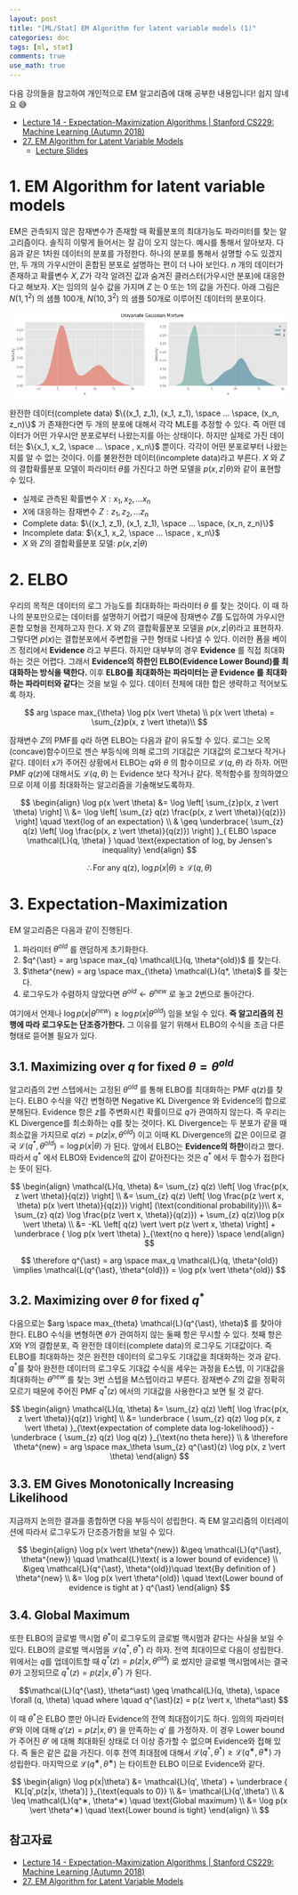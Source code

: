 ```yaml
---
layout: post
title: "[ML/Stat] EM Algorithm for latent variable models (1)"
categories: doc
tags: [ml, stat]
comments: true
use_math: true
---
```



다음 강의들을 참고하여 개인적으로 EM 알고리즘에 대해 공부한 내용입니다! 쉽지 않네요 😅


- [Lecture 14 - Expectation-Maximization Algorithms \| Stanford CS229: Machine Learning (Autumn 2018)](https://www.youtube.com/watch?v=rVfZHWTwXSA&t=2192s)
- [27. EM Algorithm for Latent Variable Models](https://www.youtube.com/watch?v=lMShR1vjbUo)
    - [Lecture Slides](https://davidrosenberg.github.io/mlcourse/Archive/2017Fall/Lectures/13c.EM-algorithm.pdf)

# 1. EM Algorithm for latent variable models

EM은 관측되지 않은 잠재변수가 존재할 때 확률분포의 최대가능도 파라미터를 찾는 알고리즘이다. 솔직히 이렇게 들어서는 잘 감이 오지 않는다. 예시를 통해서 알아보자. 다음과 같은 1차원 데이터의 분포를 가정한다. 하나의 분포를 통해서 설명할 수도 있겠지만, 두 개의 가우시안이 혼합된 분포로 설명하는 편이 더 나아 보인다. $n$ 개의 데이터가 존재하고 확률변수 $X, Z$가 각각 알려진 값과 숨겨진 클러스터(가우시안 분포)에 대응한다고 해보자. $X$는 임의의 실수 값을 가지며 $Z$ 는 0 또는 1의 값을 가진다. 아래 그림은 $N(1, 1^2)$ 의 샘플 100개, $N(10, 3^2)$ 의 샘플 50개로 이루어진 데이터의 분포이다.

    
![png](/assets/img/docs/output_4_0.png)


완전한 데이터(complete data) $\{(x_1, z_1), (x_1, z_1), \space ... \space, (x_n, z_n)\}$ 가 존재한다면 두 개의 분포에 대해서 각각 MLE를 추정할 수 있다. 즉 어떤 데이터가 어떤 가우시안 분포로부터 나왔는지를 아는 상태이다. 하지만 실제로 가진 데이터는 $\{x_1, x_2, \space ... \space , x_n\}$ 뿐이다. 각각이 어떤 분포로부터 나왔는지를 알 수 없는 것이다. 이를 불완전한 데이터(incomplete data)라고 부른다. $X$ 와 $Z$의 결합확률분포 모델이 파라미터 $\theta$를 가진다고 하면 모델을 $p(x, z \vert \theta)$와 같이 표현할 수 있다.

- 실제로 관측된 확률변수 $X: x_1, x_2, ... x_n$
- $X$에 대응하는 잠재변수 $Z: z_1, z_2, ... z_n$
- Complete data: $\{(x_1, z_1), (x_1, z_1), \space ... \space, (x_n, z_n)\}$ 
- Incomplete data: $\{x_1, x_2, \space ... \space , x_n\}$
- $X$ 와 $Z$의 결합확률분포 모델: $p(x, z \vert \theta)$

# 2. ELBO

우리의 목적은 데이터의 로그 가능도를 최대화하는 파라미터 $\theta$ 를 찾는 것이다. 이 때 하나의 분포만으로는 데이터를 설명하기 어렵기 때문에 잠재변수 $Z$를 도입하여 가우시안 혼합 모형을 전제하고자 한다. $X$ 와 $Z$의 결합확률분포 모델을 $p(x, z \vert \theta)$라고 표현하자. 그렇다면 $p(x)$는 결합분포에서 주변합을 구한 형태로 나타낼 수 있다. 이러한 폼을 베이즈 정리에서 **Evidence** 라고 부른다. 하지만 대부부의 경우 **Evidence** 를 직접 최대화하는 것은 어렵다. 그래서 **Evidence의 하한인 ELBO(Evidence Lower Bound)를 최대화하는 방식을 택한다.** 이후 **ELBO를 최대화하는 파라미터는 곧 Evidence 를 최대화하는 파라미터와 같다**는 것을 보일 수 있다. 데이터 전체에 대한 합은 생략하고 적어보도록 하자.

$$
arg \space max_{\theta} \log p(x \vert \theta) \\
p(x \vert \theta) = \sum_{z}p(x, z \vert \theta)\\
$$

잠재변수 $Z$의 PMF를 $q$라 하면 ELBO는 다음과 같이 유도할 수 있다. 로그는 오목(concave)함수이므로 젠슨 부등식에 의해 로그의 기대값은 기대값의 로그보다 작거나 같다. 데이터 $x$가 주어진 상황에서 ELBO는 $q$와 $\theta$ 의 함수이므로 $\mathcal{L}(q, \theta)$ 라 하자. 어떤 PMF $q(z)$에 대해서도 $\mathcal{L}(q, \theta)$ 는 Evidence 보다 작거나 같다. 목적함수를 정의하였으므로 이제 이를 최대화하는 알고리즘을 기술해보도록하자.

$$
\begin{align} 
\log p(x \vert \theta) &= \log \left[ \sum_{z}p(x, z \vert \theta) \right] \\ &=
\log \left[ \sum_{z} q(z) \frac{p(x, z \vert \theta)}{q(z)}) \right] \quad \text{log of an expectation} \\  & \geq
\underbrace{ \sum_{z} q(z) \left[ \log \frac{p(x, z \vert \theta)}{q(z)}) \right] }_{ ELBO \space \mathcal{L}(q, \theta) } \quad \text{expectation of log, by Jensen's inequality}
\end{align}
$$


$$
\therefore \text{For any q(z), } \log p(x \vert \theta) \geq \mathcal{L}(q, \theta) 
$$

# 3. Expectation-Maximization

EM 알고리즘은 다음과 같이 진행된다.

1. 파라미터 $\theta^{old}$ 를 랜덤하게 초기화한다.
2. $q^{\ast} = arg \space max_{q} \mathcal{L}(q, \theta^{old})$ 를 찾는다.
3. $\theta^{new} = arg \space max_{\theta} \mathcal{L}(q*, \theta)$ 를 찾는다.
4. 로그우도가 수렴하지 않았다면 $\theta^{old} \leftarrow \theta^{new}$ 로 놓고 2번으로 돌아간다.

여기에서 언제나 $\log p(x \vert \theta^{new}) \geq \log p(x \vert \theta^{old})$ 임을 보일 수 있다. **즉 알고리즘의 진행에 따라 로그우도는 단조증가한다.** 그 이유를 알기 위해서 ELBO의 수식을 조금 다른 형태로 뜯어볼 필요가 있다.

## 3.1. Maximizing over $q$ for fixed $\theta = \theta^{old}$

알고리즘의 2번 스텝에서는 고정된 $\theta^{old}$ 를 통해 ELBO를 최대화하는 PMF $q(z)$를 찾는다. ELBO 수식을 약간 변형하면 Negative KL Divergence 와 Evidence의 합으로 분해된다. Evidence 항은 $z$를 주변화시킨 확률이므로 $q$가 관여하지 않는다. 즉 우리는 KL Divergence를 최소화하는 $q$를 찾는 것이다. KL Divergence는 두 분포가 같을 때 최소값을 가지므로 $q(z) = p(z \vert x, \theta^{old})$ 이고 이때 KL Divergence의 값은 0이므로 결국 $\mathcal{ L }(q^{\ast}, \theta^{old}) = \log p(x \vert \theta)$ 가 된다. 앞에서 ELBO는 **Evidence의 하한**이라고 했다. 따라서 $q^{\ast}$ 에서 ELBO와 Evidence의 값이 같아진다는 것은 $q^{\ast}$ 에서 두 함수가 접한다는 뜻이 된다.

$$
\begin{align}
\mathcal{L}(q, \theta) &=
 \sum_{z} q(z) \left[ \log \frac{p(x, z \vert \theta)}{q(z)} \right] \\ &=
 \sum_{z} q(z) \left[ \log \frac{p(z \vert x, \theta) p(x \vert \theta)}{q(z)}) \right] (\text{conditional probability})\\ &=
 \sum_{z} q(z) \log \frac{p(z \vert x, \theta)}{q(z)}) + \sum_{z} q(z)\log p(x \vert \theta) \\ &=
  -KL \left[ q(z) \vert \vert p(z \vert x, \theta) \right] + \underbrace { \log p(x \vert \theta) }_{\text{no q here}} \space
\end{align}
$$


$$
\therefore q^{\ast} = arg \space max_q \mathcal{L}(q, \theta^{old}) \implies \mathcal{L(q^{\ast}, \theta^{old})} = \log p(x \vert \theta^{old})
$$


## 3.2. Maximizing over $\theta$ for fixed $q^{\ast}$


다음으로는 $arg \space max_{theta} \mathcal{L}(q^{\ast}, \theta)$ 를 찾아야 한다. ELBO 수식을 변형하면 $\theta$가 관여하지 않는 둘째 항은 무시할 수 있다. 첫째 항은 $X$와 $Y$의 결합분포, 즉 완전한 데이터(complete data)의 로그우도 기대값이다. 즉 ELBO를 최대화하는 것은 완전한 데이터의 로그우도 기대값을 최대화하는 것과 같다. $q^{\ast}$를 찾아 완전한 데이터의 로그우도 기대값 수식을 세우는 과정을 E스텝, 이 기대값을 최대화하는 $\theta^{new}$ 를 찾는 3번 스텝을 M스텝이라고 부른다. 잠재변수 $Z$의 값을 정확히 모르기 때문에 주어진 PMF $q^{\ast}(z)$ 에서의 기대값을 사용한다고 보면 될 것 같다.


$$
\begin{align}
\mathcal{L}(q, \theta) &=
 \sum_{z} q(z) \left[ \log \frac{p(x, z \vert \theta)}{q(z)} \right] \\ &=
 \underbrace { \sum_{z} q(z) \log p(x, z \vert \theta) }_{\text{expectation of complete data log-lokelihood}} - \underbrace { \sum_{z} q(z) \log q(z) }_{\text{no theta here}} \\ &
\therefore \theta^{new} = arg \space max_\theta \sum_{z} q^{\ast}(z) \log p(x, z \vert \theta)
\end{align}
$$


## 3.3. EM Gives Monotonically Increasing Likelihood

지금까지 논의한 결과를 종합하면 다음 부등식이 성립한다. 즉 EM 알고리즘의 이터레이션에 따라서 로그우도가 단조증가함을 보일 수 있다.


$$
\begin{align}
\log p(x \vert \theta^{new}) &\geq   \mathcal{L}(q^{\ast}, \theta^{new}) \quad \mathcal{L}\text{ is a lower bound of evidence} \\ &\geq
\mathcal{L}(q^{\ast}, \theta^{old})\quad \text{By definition of } \theta^{new} \\ &=
\log p(x \vert \theta^{old}) \quad \text{Lower bound of evidence is tight at } q^{\ast}
\end{align}
$$


## 3.4. Global Maximum

또한 ELBO의 글로벌 맥시멈 $\theta^\ast$이 로그우도의 글로벌 맥시멈과 같다는 사실을 보일 수 있다. ELBO의 글로벌 맥시멈을 $\mathcal{L}(q^{\ast}, \theta^\ast)$ 라 하자. 전역 최대이므로 다음이 성립한다. 위에서는  $q$를 업데이트할 때 $q^{\ast}(z) = p(z \vert x, \theta^{old})$ 로 썼지만 글로벌 맥시멈에서는 결국 $\theta$가 고정되므로 $q^{\ast}(z) = p(z \vert x, \theta^\ast)$ 가 된다.


$$\mathcal{L}(q^{\ast}, \theta^\ast) \geq \mathcal{L}(q, \theta), \space \forall (q, \theta) \quad where \quad q^{\ast}(z) = p(z \vert x, \theta^\ast) $$


이 때 $\theta^\ast$은  ELBO 뿐만 아니라 Evidence의 전역 최대점이기도 하다. 임의의 파라미터 $\theta′$와 이에 대해 $q′(z) = p(z \vert x, \theta′)$ 을 만족하는 $q′$ 를 가정하자. 이 경우 Lower bound가 주어진 $\theta′$ 에 대해 최대화된 상태로 더 이상 증가할 수 없으며 Evidence와 접해 있다. 즉 둘은 같은 값을 가진다. 이후 전역 최대점에 대해서 $\mathcal{L}(q^{\ast}, \theta^\ast) \geq \mathcal{L}(q^∗, \theta^∗)$ 가 성립한다. 마지막으로 $\mathcal{L}(q^∗, \theta^∗)$ 는 타이트한 ELBO 이므로 Evidence와 같다.


$$
\begin{align}
\log p(x|\theta′) &= \mathcal{L}(q′, \theta′) + \underbrace { KL[q′,p(z|x, \theta′)] }_{\text{equals to 0}} \\ &=
\mathcal{L}(q′,\theta′) \\ & \leq
\mathcal{L}(q^∗, \theta^∗) \quad \text{Global maximum} \\ &=
\log p(x \vert \theta^∗) \quad \text{Lower bound is tight}
\end{align} \\
$$



## 참고자료

- [Lecture 14 - Expectation-Maximization Algorithms \| Stanford CS229: Machine Learning (Autumn 2018)](https://www.youtube.com/watch?v=rVfZHWTwXSA&t=2192s)
- [27. EM Algorithm for Latent Variable Models](https://www.youtube.com/watch?v=lMShR1vjbUo)
